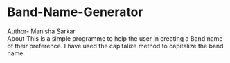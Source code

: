 # Band-Name-Generator
Author- Manisha Sarkar <br>
About-This is a simple programme to help the user in creating a Band name of their preference.
I have used the capitalize method to capitalize the band name.
